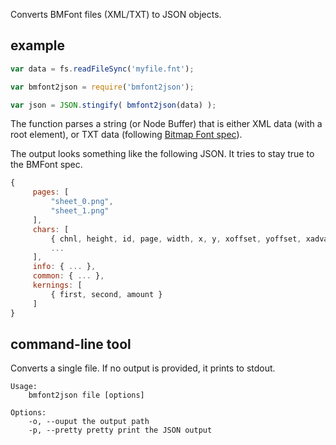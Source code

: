 Converts BMFont files (XML/TXT) to JSON objects.

## example

```js
var data = fs.readFileSync('myfile.fnt');

var bmfont2json = require('bmfont2json');

var json = JSON.stingify( bmfont2json(data) );
```



The function parses a string (or Node Buffer) that is either XML data (with a root <font> element), or TXT data (following [Bitmap Font spec](http://www.angelcode.com/products/bmfont/doc/file_format.html)).

The output looks something like the following JSON. It tries to stay true to the BMFont spec.

```js
{
     pages: [
         "sheet_0.png", 
         "sheet_1.png"
     ],
     chars: [
         { chnl, height, id, page, width, x, y, xoffset, yoffset, xadvance },
         ...
     ],
     info: { ... },
     common: { ... },
     kernings: [
         { first, second, amount }
     ]
}
```

## command-line tool

Converts a single file. If no output is provided, it prints to stdout.

```
Usage:
    bmfont2json file [options]

Options:
    -o, --ouput the output path
    -p, --pretty pretty print the JSON output
```